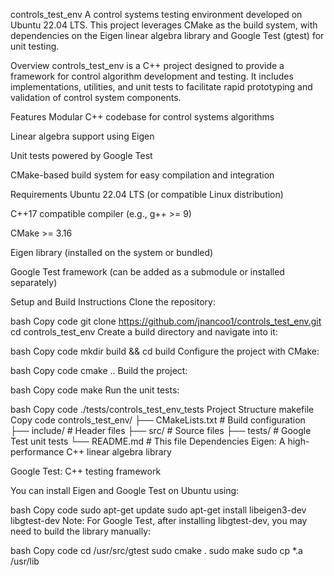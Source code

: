 controls_test_env
A control systems testing environment developed on Ubuntu 22.04 LTS. This project leverages CMake as the build system, with dependencies on the Eigen linear algebra library and Google Test (gtest) for unit testing.

Overview
controls_test_env is a C++ project designed to provide a framework for control algorithm development and testing. It includes implementations, utilities, and unit tests to facilitate rapid prototyping and validation of control system components.

Features
Modular C++ codebase for control systems algorithms

Linear algebra support using Eigen

Unit tests powered by Google Test

CMake-based build system for easy compilation and integration

Requirements
Ubuntu 22.04 LTS (or compatible Linux distribution)

C++17 compatible compiler (e.g., g++ >= 9)

CMake >= 3.16

Eigen library (installed on the system or bundled)

Google Test framework (can be added as a submodule or installed separately)

Setup and Build Instructions
Clone the repository:

bash
Copy code
git clone https://github.com/jnancoo1/controls_test_env.git
cd controls_test_env
Create a build directory and navigate into it:

bash
Copy code
mkdir build && cd build
Configure the project with CMake:

bash
Copy code
cmake ..
Build the project:

bash
Copy code
make
Run the unit tests:

bash
Copy code
./tests/controls_test_env_tests
Project Structure
makefile
Copy code
controls_test_env/
├── CMakeLists.txt          # Build configuration
├── include/                # Header files
├── src/                    # Source files
├── tests/                  # Google Test unit tests
└── README.md               # This file
Dependencies
Eigen: A high-performance C++ linear algebra library

Google Test: C++ testing framework

You can install Eigen and Google Test on Ubuntu using:

bash
Copy code
sudo apt-get update
sudo apt-get install libeigen3-dev libgtest-dev
Note: For Google Test, after installing libgtest-dev, you may need to build the library manually:

bash
Copy code
cd /usr/src/gtest
sudo cmake .
sudo make
sudo cp *.a /usr/lib
